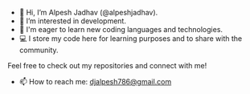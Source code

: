 - 👋 Hi, I’m Alpesh Jadhav (@alpeshjadhav).
- 👀 I’m interested in development.
- 🌱 I'm eager to learn new coding languages and technologies.
- 💻 I store my code here for learning purposes and to share with the community.

Feel free to check out my repositories and connect with me!

- 📫 How to reach me: djalpesh786@gmail.com
